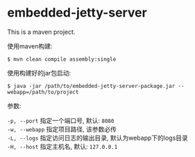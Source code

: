 # embedded-jetty-server

This is a maven project.

使用maven构建:

```shell
$ mvn clean compile assembly:single
```

使用构建好的jar包启动:

```shell
$ java -jar /path/to/embedded-jetty-server-package.jar --webapp=/path/to/project
```

参数:

`-p, --port` 指定一个端口号, 默认: `8080`  
`-w, --webapp` 指定项目路径, 该参数必传  
`-L, --logs` 指定访问日志的输出目录, 默认为webapp下的logs目录  
`-H, --host` 指定主机名, 默认: `127.0.0.1`

